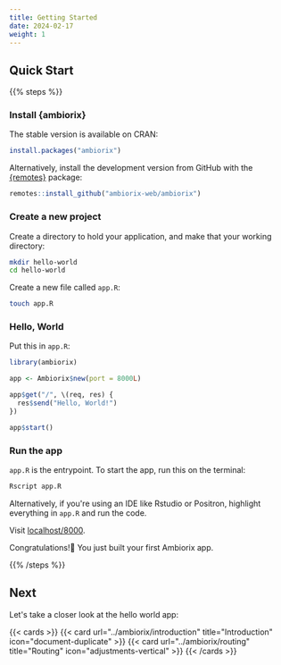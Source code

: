```yaml
---
title: Getting Started
date: 2024-02-17
weight: 1
---
```


## Quick Start

{{% steps %}}

### Install {ambiorix}

The stable version is available on CRAN:

```r
install.packages("ambiorix")
```

Alternatively, install the development version from GitHub with the
[{remotes}](https://remotes.r-lib.org/) package:

```r
remotes::install_github("ambiorix-web/ambiorix")
```

### Create a new project

Create a directory to hold your application, and make that your
working directory:

```bash
mkdir hello-world
cd hello-world
```

Create a new file called `app.R`:

```bash
touch app.R
```

### Hello, World

Put this in `app.R`:

```r
library(ambiorix)

app <- Ambiorix$new(port = 8000L)

app$get("/", \(req, res) {
  res$send("Hello, World!")
})

app$start()
```

### Run the app

`app.R` is the entrypoint. To start the app, run this on the terminal:

```bash
Rscript app.R
```

Alternatively, if you're using an IDE like Rstudio or Positron, highlight everything in `app.R` and run the code.

Visit [localhost/8000](http://localhost:8000).

Congratulations!🎉 You just built your first Ambiorix app.

{{% /steps %}}

## Next

Let's take a closer look at the hello world app:

{{< cards >}}
  {{< card url="../ambiorix/introduction" title="Introduction" icon="document-duplicate" >}}
  {{< card url="../ambiorix/routing" title="Routing" icon="adjustments-vertical" >}}
{{< /cards >}}
